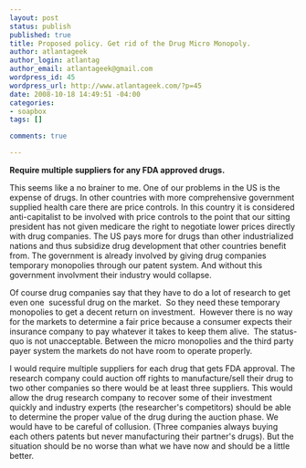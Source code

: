 ```yaml
--- 
layout: post
status: publish
published: true
title: Proposed policy. Get rid of the Drug Micro Monopoly.
author: atlantageek
author_login: atlantag
author_email: atlantageek@gmail.com
wordpress_id: 45
wordpress_url: http://www.atlantageek.com/?p=45
date: 2008-10-18 14:49:51 -04:00
categories: 
- soapbox
tags: []

comments: true

---
```

<strong>Require multiple suppliers for any FDA approved drugs.</strong>

This seems like a no brainer to me. One of our problems in the US is the expense of drugs. In other countries with more comprehensive government supplied health care there are price controls. In this country it is considered anti-capitalist to be involved with price controls to the point that our sitting president has not given medicare the right to negotiate lower prices directly with drug companies. The US pays more for drugs than other industrialized nations and thus subsidize drug development that other countries benefit from. The government is already involved by giving drug companies temporary monopolies through our patent system. And without this government involvment their industry would collapse.

Of course drug companies say that they have to do a lot of research to get even one&nbsp; sucessful drug on the market.&nbsp; So they need these temporary monopolies to get a decent return on investment.&nbsp; However there is no way for the markets to determine a fair price because a consumer expects their insurance company to pay whatever it takes to keep them alive.&nbsp; The status-quo is not unacceptable. Between the micro monopolies and the third party payer system the markets do not have room to operate properly.

I would require multiple suppliers for each drug that gets FDA approval. The research company could auction off rights to manufacture/sell their drug to two other companies so there would be at least three suppliers. This would allow the drug research company to recover some of their investment quickly and industry experts (the researcher's competitors) should be able to determine the proper value of the drug during the auction phase. We would have to be careful of collusion. (Three companies always buying each others patents but never manufacturing their partner's drugs). But the situation should be no worse than what we have now and should be a little better.
